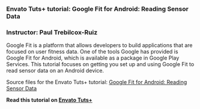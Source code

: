 ### Envato Tuts+ tutorial: Google Fit for Android: Reading Sensor Data

### Instructor: Paul Trebilcox-Ruiz

Google Fit is a platform that allows developers to build applications that are focused on user fitness data. One of the tools Google has provided is Google Fit for Android, which is available as a package in Google Play Services. This tutorial focuses on getting you set up and using Google Fit to read sensor data on an Android device.

Source files for the Envato Tuts+ tutorial: [Google Fit for Android: Reading Sensor Data](http://code.tutsplus.com/tutorials/google-fit-for-android-reading-sensor-data--cms-25723)

**Read this tutorial on [Envato Tuts+](https://code.tutsplus.com)**
